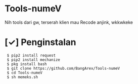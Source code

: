 # Tools-numeV
Nih tools dari gw, terserah klien mau Recode anjink, wkkwkeke
# [✓] Penginstalan
     $ pip2 install request
     $ pip2 install mechanize
     $ pkg install bash
     $ git clone https://github.com/BangArex/Tools-numeV
     $ cd Tools-numeV
     $ sh memeks.sh
